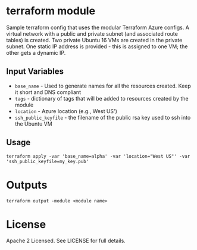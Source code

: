 terraform module
===========

Sample terraform config that uses the modular Terraform Azure configs. A virtual network with a public and private subnet (and associated route tables) is created. Two private Ubuntu 16 VMs are created in the private subnet. One static IP address is provided - this is assigned to one VM; the other gets a dynamic IP.


Input Variables
----------------------

- `base_name` - Used to generate names for all the resources created. Keep it short and DNS compliant
- `tags` - dictionary of tags that will be added to resources created by the module
- `location` - Azure location (e.g., West US')
- `ssh_public_keyfile` - the filename of the public rsa key used to ssh into the Ubuntu VM


Usage
-----

```
terraform apply -var 'base_name=alpha' -var 'location="West US"' -var 'ssh_public_keyfile=my_key.pub'
```

Outputs
=======

```
terraform output -module <module name>
```

License
=======

Apache 2 Licensed. See LICENSE for full details.
